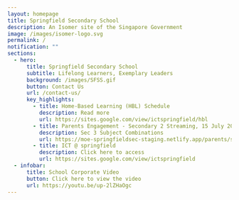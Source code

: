 ```yaml
---
layout: homepage
title: Springfield Secondary School
description: An Isomer site of the Singapore Government
image: /images/isomer-logo.svg
permalink: /
notification: ""
sections:
  - hero:
      title: Springfield Secondary School
      subtitle: Lifelong Learners, Exemplary Leaders
      background: /images/SFSS.gif
      button: Contact Us
      url: /contact-us/
      key_highlights:
        - title: Home-Based Learning (HBL) Schedule
          description: Read more
          url: https://sites.google.com/view/ictspringfield/hbl
        - title: Parents Engagement - Secondary 2 Streaming, 15 July 2022
          description: Sec 3 Subject Combinations
          url: https://moe-springfieldsec-staging.netlify.app/parents/secondary-2/secondary-2-streaming-2022
        - title: ICT @ springfield
          description: Click here to access
          url: https://sites.google.com/view/ictspringfield
  - infobar:
      title: School Corporate Video
      button: Click here to view the video
      url: https://youtu.be/up-2lZHaOgc
---
```

